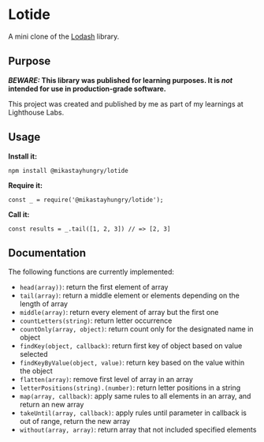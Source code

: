 # Lotide

A mini clone of the [Lodash](https://lodash.com) library.

## Purpose

**_BEWARE:_ This library was published for learning purposes. It is _not_ intended for use in production-grade software.**

This project was created and published by me as part of my learnings at Lighthouse Labs. 

## Usage

**Install it:**

`npm install @mikastayhungry/lotide`

**Require it:**

`const _ = require('@mikastayhungry/lotide');`

**Call it:**

`const results = _.tail([1, 2, 3]) // => [2, 3]`

## Documentation

The following functions are currently implemented:

* `head(array))`: return the first element of array
* `tail(array)`: return a middle element or elements depending on the length of array
* `middle(array)`:  return every element of array but the first one
* `countLetters(string)`: return letter occurrence
* `countOnly(array, object)`: return count only for the designated name in object
* `findKey(object, callback)`: return first key of object based on value selected
* `findKeyByValue(object, value)`: return key based on the value within the object
* `flatten(array)`: remove first level of array in an array
* `letterPositions(string).(number)`: return letter positions in a string
* `map(array, callback)`: apply same rules to all elements in an array, and return an new array
* `takeUntil(array, callback)`: apply rules until parameter in callback is out of range, return the new array
* `without(array, array)`: return array that not included specified elements
